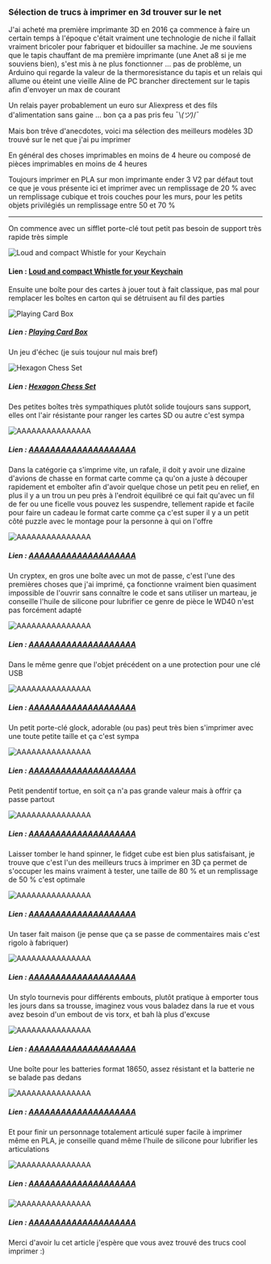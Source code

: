 ### **Sélection de trucs à imprimer en 3d trouver sur le net**

J'ai acheté ma première imprimante 3D en 2016 ça commence à faire un certain temps à l'époque c'était vraiment une technologie de niche il fallait vraiment bricoler pour fabriquer et bidouiller sa machine. Je me souviens que le tapis chauffant de ma première imprimante (une Anet a8 si je me souviens bien), s'est mis à ne plus fonctionner ... pas de problème, un Arduino qui regarde la valeur de la thermoresistance du tapis et un relais qui allume ou éteint une vieille Aline de PC brancher directement sur le tapis afin d'envoyer un max de courant 

Un relais payer probablement un euro sur Aliexpress et des fils d'alimentation sans gaine … bon ça a pas pris feu ¯⁠\⁠_⁠(⁠ツ⁠)⁠_⁠/⁠¯ 

Mais bon trêve d'anecdotes, voici ma sélection des meilleurs modèles 3D trouvé sur le net que j'ai pu imprimer 

En général des choses imprimables en moins de 4 heure ou composé de pièces imprimables en moins de 4 heures 

Toujours imprimer en PLA sur mon imprimante ender 3 V2 par défaut tout ce que je vous présente ici et imprimer avec un remplissage de 20 % avec un remplissage cubique et trois couches pour les murs, pour les petits objets privilégiés un remplissage entre 50 et 70 %

--------------------------------------------------------------------------------------

On commence avec un sifflet porte-clé tout petit pas besoin de support très rapide très simple

![Loud and compact Whistle for your Keychain](1.jpg "Loud and compact Whistle for your Keychain")

#### Lien : [Loud and compact Whistle for your Keychain](https://www.thingiverse.com/thing:5846855)

Ensuite une boîte pour des cartes à jouer tout à fait classique, pas mal pour remplacer les boîtes en carton qui se détruisent au fil des parties

![Playing Card Box](2.webp "Playing Card Box")

##### Lien : [Playing Card Box](https://www.thingiverse.com/thing:812951)

Un jeu d'échec (je suis toujour nul mais bref)

![Hexagon Chess Set](3.jpg "Hexagon Chess Set")

##### Lien : [Hexagon Chess Set](https://www.thingiverse.com/thing:4901226)

Des petites boîtes très sympathiques plutôt solide toujours sans support, elles ont l'air résistante pour ranger les cartes SD ou autre c'est sympa

![AAAAAAAAAAAAAAA](4.webp "AAAAAAAAAAAAA")

##### Lien : [AAAAAAAAAAAAAAAAAAAA](AAAAAAAAAAAAAAAAAA)

Dans la catégorie ça s'imprime vite, un rafale, il doit y avoir une dizaine d'avions de chasse en format carte comme ça qu'on a juste à découper rapidement et emboîter afin d'avoir quelque chose un petit peu en relief, en plus il y a un trou un peu près à l'endroit équilibré ce qui fait qu'avec un fil de fer ou une ficelle vous pouvez les suspendre, tellement rapide et facile pour faire un cadeau le format carte comme ça c'est super il y a un petit côté puzzle avec le montage pour la personne à qui on l'offre

![AAAAAAAAAAAAAAA](5.jpg "AAAAAAAAAAAAA")

##### Lien : [AAAAAAAAAAAAAAAAAAAA](AAAAAAAAAAAAAAAAAA)

Un cryptex, en gros une boîte avec un mot de passe, c'est l'une des premières choses que j'ai imprimé, ça fonctionne vraiment bien quasiment impossible de l'ouvrir sans connaître le code et sans utiliser un marteau, je conseille l'huile de silicone pour lubrifier ce genre de pièce le WD40 n'est pas forcément adapté 

![AAAAAAAAAAAAAAA](6.webp "AAAAAAAAAAAAA")

##### Lien : [AAAAAAAAAAAAAAAAAAAA](AAAAAAAAAAAAAAAAAA)

Dans le même genre que l'objet précédent on a une protection pour une clé USB 

![AAAAAAAAAAAAAAA](7.webp "AAAAAAAAAAAAA")

##### Lien : [AAAAAAAAAAAAAAAAAAAA](AAAAAAAAAAAAAAAAAA)

Un petit porte-clé glock, adorable (ou pas) peut très bien s'imprimer avec une toute petite taille et ça c'est sympa

![AAAAAAAAAAAAAAA](8.jpg "AAAAAAAAAAAAA")

##### Lien : [AAAAAAAAAAAAAAAAAAAA](AAAAAAAAAAAAAAAAAA)

Petit pendentif tortue, en soit ça n'a pas grande valeur mais à offrir ça passe partout 

![AAAAAAAAAAAAAAA](9.webp "AAAAAAAAAAAAA")

##### Lien : [AAAAAAAAAAAAAAAAAAAA](AAAAAAAAAAAAAAAAAA)

Laisser tomber le hand spinner, le fidget cube est bien plus satisfaisant, je trouve que c'est l'un des meilleurs trucs à imprimer en 3D ça permet de s'occuper les mains vraiment à tester, une taille de 80 % et un remplissage de 50 % c'est optimale 

![AAAAAAAAAAAAAAA](10.webp "AAAAAAAAAAAAA")

##### Lien : [AAAAAAAAAAAAAAAAAAAA](AAAAAAAAAAAAAAAAAA)

Un taser fait maison (je pense que ça se passe de commentaires mais c'est rigolo à fabriquer)

![AAAAAAAAAAAAAAA](11.webp "AAAAAAAAAAAAA")

##### Lien : [AAAAAAAAAAAAAAAAAAAA](AAAAAAAAAAAAAAAAAA)

Un stylo tournevis pour différents embouts, plutôt pratique à emporter tous les jours dans sa trousse, imaginez vous vous baladez dans la rue et vous avez besoin d'un embout de vis torx, et bah là plus d'excuse

![AAAAAAAAAAAAAAA](12.jpg "AAAAAAAAAAAAA")

##### Lien : [AAAAAAAAAAAAAAAAAAAA](AAAAAAAAAAAAAAAAAA)

Une boîte pour les batteries format 18650, assez résistant et la batterie ne se balade pas dedans 

![AAAAAAAAAAAAAAA](13.webp "AAAAAAAAAAAAA")

##### Lien : [AAAAAAAAAAAAAAAAAAAA](AAAAAAAAAAAAAAAAAA)

Et pour finir un personnage totalement articulé super facile à imprimer même en PLA, je conseille quand même l'huile de silicone pour lubrifier les articulations

![AAAAAAAAAAAAAAA](14.webp "AAAAAAAAAAAAA")

##### Lien : [AAAAAAAAAAAAAAAAAAAA](AAAAAAAAAAAAAAAAAA)

![AAAAAAAAAAAAAAA](14.webp "AAAAAAAAAAAAA")

##### Lien : [AAAAAAAAAAAAAAAAAAAA](AAAAAAAAAAAAAAAAAA)

Merci d'avoir lu cet article j'espère que vous avez trouvé des trucs cool imprimer :)
    